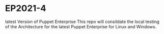 # EP2021-4
latest Version of Puppet Enterprise
This repo will consildate the local testing of the Architecture for the latest Puppet Enterprise for Linux and Windows.
